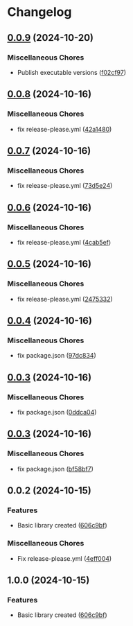 # Changelog

## [0.0.9](https://github.com/bn3t/ssin-lib/compare/v0.0.8...v0.0.9) (2024-10-20)


### Miscellaneous Chores

* Publish executable versions ([f02cf97](https://github.com/bn3t/ssin-lib/commit/f02cf97099ccb09c70dda50fb4753056c351c0a6))

## [0.0.8](https://github.com/bn3t/ssin-lib/compare/v0.0.7...v0.0.8) (2024-10-16)


### Miscellaneous Chores

* fix release-please.yml ([42a1480](https://github.com/bn3t/ssin-lib/commit/42a1480ff3974782abd4f58226399a8f731b5db9))

## [0.0.7](https://github.com/bn3t/ssin-lib/compare/v0.0.6...v0.0.7) (2024-10-16)


### Miscellaneous Chores

* fix release-please.yml ([73d5e24](https://github.com/bn3t/ssin-lib/commit/73d5e24db09ac6250fe04030524c3f58bfcf84ce))

## [0.0.6](https://github.com/bn3t/ssin-lib/compare/v0.0.5...v0.0.6) (2024-10-16)


### Miscellaneous Chores

* fix release-please.yml ([4cab5ef](https://github.com/bn3t/ssin-lib/commit/4cab5efb597fa0068895dd050c15c3aebcb79025))

## [0.0.5](https://github.com/bn3t/ssin-lib/compare/v0.0.4...v0.0.5) (2024-10-16)


### Miscellaneous Chores

* fix release-please.yml ([2475332](https://github.com/bn3t/ssin-lib/commit/24753323478b8dfa4ba38b42e9d3e3b0f04468b2))

## [0.0.4](https://github.com/bn3t/ssin-lib/compare/v0.0.3...v0.0.4) (2024-10-16)


### Miscellaneous Chores

* fix package.json ([97dc834](https://github.com/bn3t/ssin-lib/commit/97dc834c1db9a1305fb610f6e188a3e16356a900))

## [0.0.3](https://github.com/bn3t/ssin-lib/compare/v0.0.3...v0.0.3) (2024-10-16)


### Miscellaneous Chores

* fix package.json ([0ddca04](https://github.com/bn3t/ssin-lib/commit/0ddca047c0e26721bb5a2c119b8494cce2eec24b))

## [0.0.3](https://github.com/bn3t/ssin-lib/compare/v0.0.2...v0.0.3) (2024-10-16)


### Miscellaneous Chores

* fix package.json ([bf58bf7](https://github.com/bn3t/ssin-lib/commit/bf58bf790bec08ad2fdeb8d424e56abcc9bc9bd0))

## 0.0.2 (2024-10-15)


### Features

* Basic library created ([606c9bf](https://github.com/bn3t/ssin-lib/commit/606c9bf9d29a6f09fe12088fafaf35c87829653e))


### Miscellaneous Chores

* Fix release-please.yml ([4eff004](https://github.com/bn3t/ssin-lib/commit/4eff004c3566fe5f26bf2d9242b523e9961ad88e))

## 1.0.0 (2024-10-15)


### Features

* Basic library created ([606c9bf](https://github.com/bn3t/ssin-lib/commit/606c9bf9d29a6f09fe12088fafaf35c87829653e))
